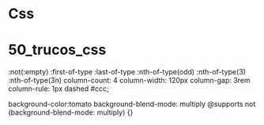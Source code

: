 # Css
# 50_trucos_css
:not(:empty)
:first-of-type
:last-of-type
:nth-of-type(odd)
:nth-of-type(3)
:nth-of-type(3n)
column-count: 4
column-width: 120px
column-gap: 3rem
column-rule: 1px dashed #ccc;


background-color:tomato
background-blend-mode: multiply
@supports not (background-blend-mode: multiply) {}
